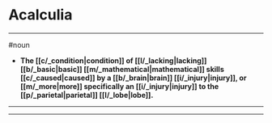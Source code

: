 # Acalculia
---
#noun
- **The [[c/_condition|condition]] of [[l/_lacking|lacking]] [[b/_basic|basic]] [[m/_mathematical|mathematical]] skills [[c/_caused|caused]] by a [[b/_brain|brain]] [[i/_injury|injury]], or [[m/_more|more]] specifically an [[i/_injury|injury]] to the [[p/_parietal|parietal]] [[l/_lobe|lobe]].**
---
---

